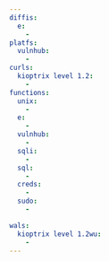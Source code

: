 ```yaml
---
diffis:
  e:
    -
platfs:
  vulnhub:
    -
curls:
  kioptrix level 1.2:
    -
functions:
  unix:
    -
  e:
    -
  vulnhub:
    -
  sqli:
    -
  sql:
    -
  creds:
    -
  sudo:
    -

wals:
  kioptrix level 1.2wu:
    -
---
```

